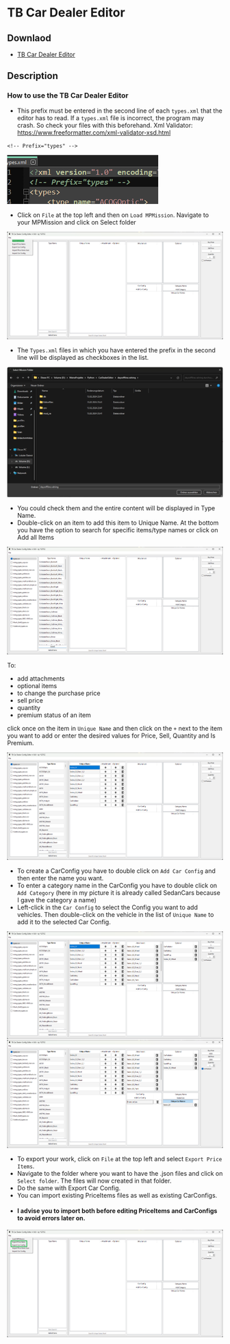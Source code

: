 # TB Car Dealer Editor

## Downlaod

- [TB Car Dealer Editor](TBCarDealerEditor.zip)

## Description
### How to use the TB Car Dealer Editor

- This prefix must be entered in the second line of each `types.xml` that the editor has to read.
  If a `types.xml` file is incorrect, the program may crash. So check your files with this beforehand.
  Xml Validator: https://www.freeformatter.com/xml-validator-xsd.html

````
<!-- Prefix="types" -->
````
<img src="Prefix.png"/>

- Click on `File` at the top left and then on `Load MPMission`.
Navigate to your MPMission and click on Select folder

<img src="./LoadMPMission.png"/>

- The `Types.xml` files in which you have entered the prefix in the second line will be displayed as checkboxes in the list.
<img src="./SelectMPMissionFolder.png"/>

- You could check them and the entire content will be displayed in Type Name.
- Double-click on an item to add this item to Unique Name. At the bottom you have the option to search for specific items/type names or click on Add all Items

<img src="ImportetXMLTypes.png"/>

To: 
  - add attachments
  - optional items
  - to change the purchase price
  - sell price
  - quantity
  - premium status of an item
  
click once on the item in `Unique Name` and then click on the `+` next to the item you want to add or enter the desired values for Price, Sell, Quantity and Is Premium.

<img src="./AddItems.png"/>

- To create a CarConfig you have to double click on `Add Car Config` and then enter the name you want. 
- To enter a category name in the CarConfig you have to double click on `Add Category` (here in my picture it is already called SedanCars because I gave the category a name)
- Left-click in the `Car Config` to select the Config you want to add vehicles. Then double-click on the vehicle in the list of `Unique Name` to add it to the selected Car Config. 

<img src="./AddAttachments.png"/>

<img src="./CreateCarConfig.png"/>

- To export your work, click on `File` at the top left and select `Export Price Items`.
- Navigate to the folder where you want to have the .json files and click on `Select folder`. The files will now created in that folder.
- Do the same with Export Car Config.
- You can import existing PriceItems files as well as existing CarConfigs.
- #### I advise you to import both before editing PriceItems and CarConfigs to avoid errors later on. 

<img src="./Export.png"/>
